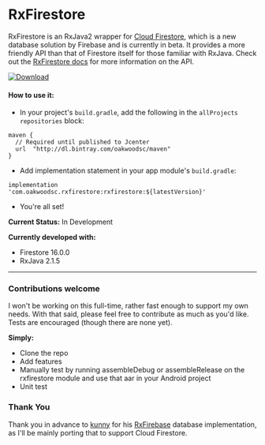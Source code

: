 # RxFirestore
RxFirestore is an RxJava2 wrapper for [Cloud Firestore](https://firebase.google.com/docs/firestore/), which is a new database solution by Firebase and is currently in beta. It provides a more friendly API than that of Firestore itself for those familiar with RxJava. Check out the [RxFirestore docs](https://github.com/btrautmann/RxFirestore/blob/master/RxFirestoreDocs.md) for more information on the API.

[ ![Download](https://api.bintray.com/packages/oakwoodsc/maven/RxFirestore/images/download.svg) ](https://bintray.com/oakwoodsc/maven/RxFirestore/_latestVersion)

#### How to use it:
- In your project's `build.gradle`, add the following in the `allProjects` `repositories` block:
```
maven {
  // Required until published to Jcenter
  url  "http://dl.bintray.com/oakwoodsc/maven"
}
```
- Add implementation statement in your app module's `build.gradle`:
```
implementation 'com.oakwoodsc.rxfirestore:rxfirestore:${latestVersion}'
```
- You're all set!

**Current Status:** In Development

**Currently developed with:**
- Firestore 16.0.0
- RxJava 2.1.5

___

### Contributions welcome
I won't be working on this full-time, rather fast enough to support my own needs. With that said, please feel free to contribute as much as you'd like. Tests are encouraged (though there are none yet).

**Simply:**
- Clone the repo
- Add features
- Manually test by running assembleDebug or assembleRelease on the rxfirestore module and use that aar in your Android project
- Unit test

### Thank You
Thank you in advance to [kunny](https://github.com/kunny) for his [RxFirebase](https://github.com/kunny/RxFirebase)  database implementation, as I'll be mainly porting that to support Cloud Firestore.
